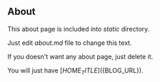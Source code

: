 ## About

This about page is included into *static* directory.

Just edit *about.md* file to change this text.

If you doesn't want any about page, just delete it.

You will just have [${HOME_TITLE}](${BLOG_URL}).

